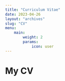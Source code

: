 ```yaml
---
title: "Curriculum Vitae"
date: 2023-04-26
layout: "archives"
slug: "CV"
menu:
    main:
        weight: 2
        params: 
            icon: user
---
```

# My CV